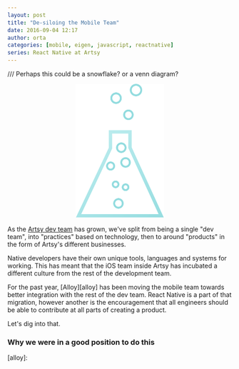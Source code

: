 ```yaml
---
layout: post
title: "De-siloing the Mobile Team"
date: 2016-09-04 12:17
author: orta
categories: [mobile, eigen, javascript, reactnative]
series: React Native at Artsy
---
```


/// Perhaps this could be a snowflake? or a venn diagram?

<center>
 <img src="/images/emission/emission-logo-artsy.svg" style="height:300px;">
</center>


As the [Artsy dev team][craig_vid] has grown, we've split from being a single "dev team", into "practices" based on technology, then to around "products" in the form of Artsy's different businesses.

Native developers have their own unique tools, languages and systems for working. This has meant that the iOS team inside Artsy has incubated a different culture from the rest of the development team.

For the past year, [Alloy][alloy] has been moving the mobile team towards better integration with the rest of the dev team. React Native is a part of that migration, however another is the encouragement that all engineers should be able to contribute at all parts of creating a product. 

Let's dig into that. 

<!-- more -->

### Why we were in a good position to do this



[craig_vid]: /blog/2016/08/09/Dev-Interview-Craig-Spaeth/
[alloy]: 
